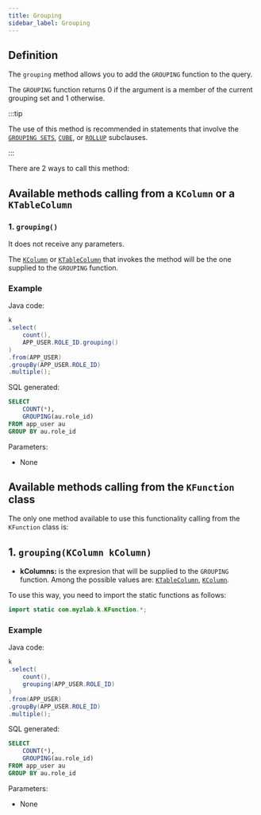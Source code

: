 ```yaml
---
title: Grouping
sidebar_label: Grouping
---
```


## Definition

The `grouping` method allows you to add the `GROUPING` function to the query.

The `GROUPING` function returns 0 if the argument is a member of the current grouping set and 1 otherwise.

:::tip

The use of this method is recommended in statements that involve the [`GROUPING SETS`](/docs/select-statement/group-by/grouping-sets/), [`CUBE`](/docs/select-statement/group-by/grouping-sets/cube), or [`ROLLUP`](/docs/select-statement/group-by/grouping-sets/rollup) subclauses.

:::

There are 2 ways to call this method:

## Available methods calling from a `KColumn` or a `KTableColumn`

### 1. `grouping()`

It does not receive any parameters.

The [`KColumn`](/docs/misc/select-list-values#2-kcolumn) or [`KTableColumn`](/docs/misc/select-list-values#1-ktablecolumn) that invokes the method will be the one supplied to the `GROUPING` function.

### Example

Java code:

```java
k
.select(
    count(),
    APP_USER.ROLE_ID.grouping()
)
.from(APP_USER)
.groupBy(APP_USER.ROLE_ID)
.multiple();
```

SQL generated:

```sql
SELECT
    COUNT(*),
    GROUPING(au.role_id)
FROM app_user au
GROUP BY au.role_id
```

Parameters:

- None

## Available methods calling from the `KFunction` class

The only one method available to use this functionality calling from the `KFunction` class is:

## 1. `grouping(KColumn kColumn)`

- **kColumns:** is the expresion that will be supplied to the `GROUPING` function. 
Among the possible values are: [`KTableColumn`](/docs/misc/select-list-values#1-ktablecolumn), [`KColumn`](/docs/misc/select-list-values#2-kcolumn).

To use this way, you need to import the static functions as follows:

```java
import static com.myzlab.k.KFunction.*;
```

### Example

Java code:

```java
k
.select(
    count(),
    grouping(APP_USER.ROLE_ID)
)
.from(APP_USER)
.groupBy(APP_USER.ROLE_ID)
.multiple();
```

SQL generated:

```sql
SELECT
    COUNT(*),
    GROUPING(au.role_id)
FROM app_user au
GROUP BY au.role_id
```

Parameters:

- None